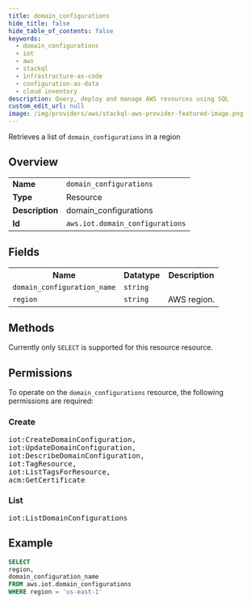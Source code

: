 ```yaml
---
title: domain_configurations
hide_title: false
hide_table_of_contents: false
keywords:
  - domain_configurations
  - iot
  - aws
  - stackql
  - infrastructure-as-code
  - configuration-as-data
  - cloud inventory
description: Query, deploy and manage AWS resources using SQL
custom_edit_url: null
image: /img/providers/aws/stackql-aws-provider-featured-image.png
---
```

Retrieves a list of <code>domain_configurations</code> in a region

## Overview
<table><tbody>
<tr><td><b>Name</b></td><td><code>domain_configurations</code></td></tr>
<tr><td><b>Type</b></td><td>Resource</td></tr>
<tr><td><b>Description</b></td><td>domain_configurations</td></tr>
<tr><td><b>Id</b></td><td><code>aws.iot.domain_configurations</code></td></tr>
</tbody></table>

## Fields
<table><tbody>
<tr><th>Name</th><th>Datatype</th><th>Description</th></tr>
<tr><td><code>domain_configuration_name</code></td><td><code>string</code></td><td></td></tr>
<tr><td><code>region</code></td><td><code>string</code></td><td>AWS region.</td></tr>

</tbody></table>

## Methods
Currently only <code>SELECT</code> is supported for this resource resource.

## Permissions

To operate on the <code>domain_configurations</code> resource, the following permissions are required:

### Create
<pre>
iot:CreateDomainConfiguration,
iot:UpdateDomainConfiguration,
iot:DescribeDomainConfiguration,
iot:TagResource,
iot:ListTagsForResource,
acm:GetCertificate</pre>

### List
<pre>
iot:ListDomainConfigurations</pre>


## Example
```sql
SELECT
region,
domain_configuration_name
FROM aws.iot.domain_configurations
WHERE region = 'us-east-1'
```

